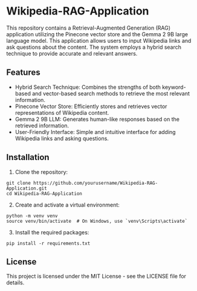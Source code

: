 # Wikipedia-RAG-Application

This repository contains a Retrieval-Augmented Generation (RAG) application utilizing the Pinecone vector store and the Gemma 2 9B large language model. This application allows users to input Wikipedia links and ask questions about the content. The system employs a hybrid search technique to provide accurate and relevant answers.

## Features
- Hybrid Search Technique: Combines the strengths of both keyword-based and vector-based search methods to retrieve the most relevant information.
- Pinecone Vector Store: Efficiently stores and retrieves vector representations of Wikipedia content.
- Gemma 2 9B LLM: Generates human-like responses based on the retrieved information.
- User-Friendly Interface: Simple and intuitive interface for adding Wikipedia links and asking questions.

## Installation
1. Clone the repository:
```
git clone https://github.com/yourusername/Wikipedia-RAG-Application.git
cd Wikipedia-RAG-Application
```

2. Create and activate a virtual environment:
```
python -m venv venv
source venv/bin/activate  # On Windows, use `venv\Scripts\activate`
```

3. Install the required packages:
```
pip install -r requirements.txt
```

## License
This project is licensed under the MIT License - see the LICENSE file for details.
